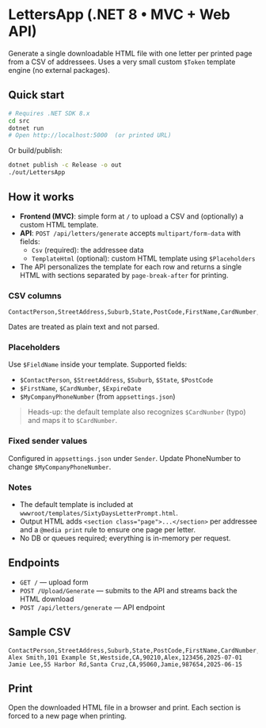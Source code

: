 # LettersApp (.NET 8 • MVC + Web API)

Generate a single downloadable HTML file with one letter per printed page from a CSV of addressees. Uses a very small custom `$Token` template engine (no external packages).

## Quick start

```bash
# Requires .NET SDK 8.x
cd src
dotnet run
# Open http://localhost:5000  (or printed URL)
```

Or build/publish:
```bash
dotnet publish -c Release -o out
./out/LettersApp
```

## How it works

- **Frontend (MVC)**: simple form at `/` to upload a CSV and (optionally) a custom HTML template.
- **API**: `POST /api/letters/generate` accepts `multipart/form-data` with fields:
  - `Csv` (required): the addressee data
  - `TemplateHtml` (optional): custom HTML template using `$Placeholders`
- The API personalizes the template for each row and returns a single HTML with sections separated by `page-break-after` for printing.

### CSV columns

```
ContactPerson,StreetAddress,Suburb,State,PostCode,FirstName,CardNumber,ExpireDate
```

Dates are treated as plain text and not parsed.

### Placeholders

Use `$FieldName` inside your template. Supported fields:
- `$ContactPerson`, `$StreetAddress`, `$Suburb`, `$State`, `$PostCode`
- `$FirstName`, `$CardNumber`, `$ExpireDate`
- `$MyCompanyPhoneNumber` (from `appsettings.json`)

> Heads-up: the default template also recognizes `$CardNunber` (typo) and maps it to `$CardNumber`.

### Fixed sender values

Configured in `appsettings.json` under `Sender`. Update PhoneNumber to change `$MyCompanyPhoneNumber`.

### Notes

- The default template is included at `wwwroot/templates/SixtyDaysLetterPrompt.html`.
- Output HTML adds `<section class="page">...</section>` per addressee and a `@media print` rule to ensure one page per letter.
- No DB or queues required; everything is in-memory per request.

## Endpoints

- `GET /` — upload form
- `POST /Upload/Generate` — submits to the API and streams back the HTML download
- `POST /api/letters/generate` — API endpoint

## Sample CSV

```
ContactPerson,StreetAddress,Suburb,State,PostCode,FirstName,CardNumber,ExpireDate
Alex Smith,101 Example St,Westside,CA,90210,Alex,123456,2025-07-01
Jamie Lee,55 Harbor Rd,Santa Cruz,CA,95060,Jamie,987654,2025-06-15
```

## Print

Open the downloaded HTML file in a browser and print. Each section is forced to a new page when printing.

